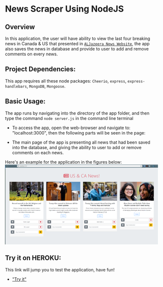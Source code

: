 # News Scraper Using NodeJS

## Overview
In this application, the user will have ability to view the last four breaking news in Canada & US that presented in [`ALJazeera News Website`](https://www.aljazeera.com/topics/regions/us-canada.html), the app also saves the news in database and provide to user to add and remove comments on every news.

## Project Dependencies:
This app requires all these node packages: `Cheerio`, `express`, `express-handlebars`, `MongoDB`, `Mongoose`.

## Basic Usage:
The app runs by navigating into the directory of the app folder, and then type the command  `node server.js` in the command line terminal

* To access the app, open the web-browser and navigate to: "localhost:3000", then the following parts will be seen in the page:

* The main page of the app is presenting all news that had been saved into the database, and giving the ability to user to add or remove comments on each news.

Here's an example for the application in the figures below: 
![a Screenshot of application](./images/example.png)

## Try it on HEROKU:
This link will jump you to test the application, have fun!
 
  * ["Try it"](https://powerful-wave-44007.herokuapp.com/)


